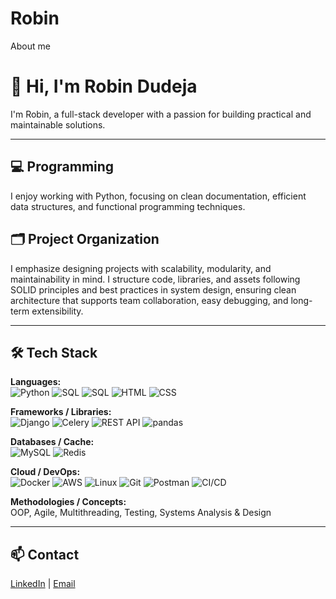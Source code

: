 # Robin
About me
# 👋 Hi, I'm Robin Dudeja

I'm Robin, a full-stack developer with a passion for building practical and maintainable solutions.

---

## 💻 Programming
I enjoy working with Python, focusing on clean documentation, efficient data structures, and functional programming techniques.

## 🗂 Project Organization
I emphasize designing projects with scalability, modularity, and maintainability in mind. I structure code, libraries, and assets following SOLID principles and best practices in system design, ensuring clean architecture that supports team collaboration, easy debugging, and long-term extensibility.


---

## 🛠 Tech Stack

**Languages:**  
![Python](https://img.shields.io/badge/-Python-333?style=flat-square&logo=python)       ![SQL](https://img.shields.io/badge/-SQL-333?style=flat-square&logo=sql)   ![SQL](https://img.shields.io/badge/-SQL-333?style=flat-square&logo=sql)  ![HTML](https://img.shields.io/badge/-HTML-333?style=flat-square&logo=html5)  ![CSS](https://img.shields.io/badge/-CSS-333?style=flat-square&logo=css3)  

**Frameworks / Libraries:**  
![Django](https://img.shields.io/badge/-Django-333?style=flat-square&logo=django)  ![Celery](https://img.shields.io/badge/-Celery-333?style=flat-square)  ![REST API](https://img.shields.io/badge/-REST_API-333?style=flat-square)  ![pandas](https://img.shields.io/badge/-pandas-333?style=flat-square&logo=pandas)  

**Databases / Cache:**  
![MySQL](https://img.shields.io/badge/-MySQL-333?style=flat-square&logo=mysql)  ![Redis](https://img.shields.io/badge/-Redis-333?style=flat-square&logo=redis)  

**Cloud / DevOps:**  
![Docker](https://img.shields.io/badge/-Docker-333?style=flat-square&logo=docker)  ![AWS](https://img.shields.io/badge/-AWS-333?style=flat-square&logo=amazon-aws)  ![Linux](https://img.shields.io/badge/-Linux-333?style=flat-square&logo=linux) ![Git](https://img.shields.io/badge/-Git-333?style=flat-square&logo=git)   ![Postman](https://img.shields.io/badge/Postman-333?style=flat-square&logo=postman)  ![CI/CD](https://img.shields.io/badge/-CI/CD-333?style=flat-square)  

**Methodologies / Concepts:**  
OOP, Agile, Multithreading, Testing, Systems Analysis & Design


---

## 📫 Contact
[LinkedIn](https://linkedin.com/in/RobinDudeja) | [Email](mailto:robindudeja55@gmail.com)
